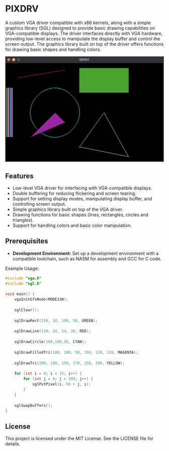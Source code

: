 # PIXDRV 

A custom VGA driver compatible with x86 kernels, along with a simple graphics library (SGL) designed to provide basic drawing capabilities on VGA-compatible displays. The driver interfaces directly with VGA hardware, providing low-level access to manipulate the display buffer and control the screen output. The graphics library built on top of the driver offers functions for drawing basic shapes and handling colors.

<img src="img/qemu.png" alt="image" width="700" height="auto">

## Features
+ Low-level VGA driver for interfacing with VGA-compatible displays.
+ Double buffering for reducing flickering and screen tearing.
+ Support for setting display modes, manipulating display buffer, and controlling screen output.
+ Simple graphics library built on top of the VGA driver.
+ Drawing functions for basic shapes (lines, rectangles, circles and triangles).
+ Support for handling colors and basic color manipulation.

## Prerequisites
- **Development Environment:** Set up a development environment with a compatible toolchain, such as NASM for assembly and GCC for C code.

Example Usage:
```c
#include "vga.h"
#include "sgl.h"

void main() {
    vgaInitGfxMode(MODE13H);

    sglClear();

    sglDrawRect(150, 10, 100, 50, GREEN);

    sglDrawLine(120, 14, 24, 30, RED);

    sglDrawCircle(100,100,50, CYAN);

    sglDrawFilledTri(100, 100, 50, 150, 120, 120, MAGENTA);

    sglDrawTri(200, 100, 150, 170, 250, 190, YELLOW);
    
    for (int i = 0; i < 15; i++) {
        for (int j = 0; j < 100; j++) {
            sglPutPixel(i, 50 + j, i);
        }
    }

    sglSwapBuffers();
}
```
## License

This project is licensed under the MIT License. See the LICENSE file for details.

